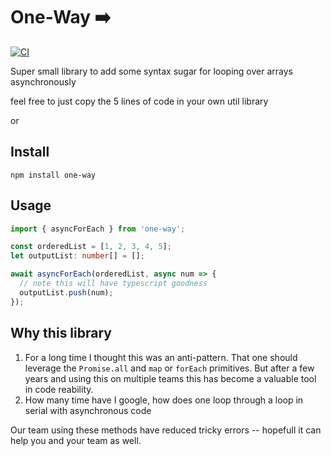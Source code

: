 # One-Way ➡️

[![CI](https://github.com/qualaio/one-way/actions/workflows/continuous-integration-workflow.yml/badge.svg)](https://github.com/qualaio/one-way/actions/workflows/continuous-integration-workflow.yml)

Super small library to add some syntax sugar for looping over arrays asynchronously

feel free to just copy the 5 lines of code in your own util library

or

## Install

```
npm install one-way
```

## Usage

```typescript
import { asyncForEach } from 'one-way';

const orderedList = [1, 2, 3, 4, 5];
let outputList: number[] = [];

await asyncForEach(orderedList, async num => {
  // note this will have typescript goodness
  outputList.push(num);
});
```

## Why this library

1. For a long time I thought this was an anti-pattern. That one should leverage the `Promise.all` and `map` or `forEach`
   primitives. But after a few years and using this on multiple teams this has become a valuable tool in code reability.
2. How many time have I google, how does one loop through a loop in serial with asynchronous code

Our team using these methods have reduced tricky errors -- hopefull it can help you and your team as well.
